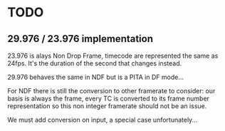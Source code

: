 TODO
====

29.976 / 23.976 implementation
------------------------------


23.976 is alays Non Drop Frame, timecode are represented the same as 24fps.
It's the duration of the second that changes instead.

29.976 behaves the same in NDF but is a PITA in DF mode...

For NDF there is still the conversion to other framerate to consider:
our basis is always the frame, every TC is converted to its frame number
representation so this non integer framerate should not be an issue.

We must add conversion on input, a special case unfortunately...

